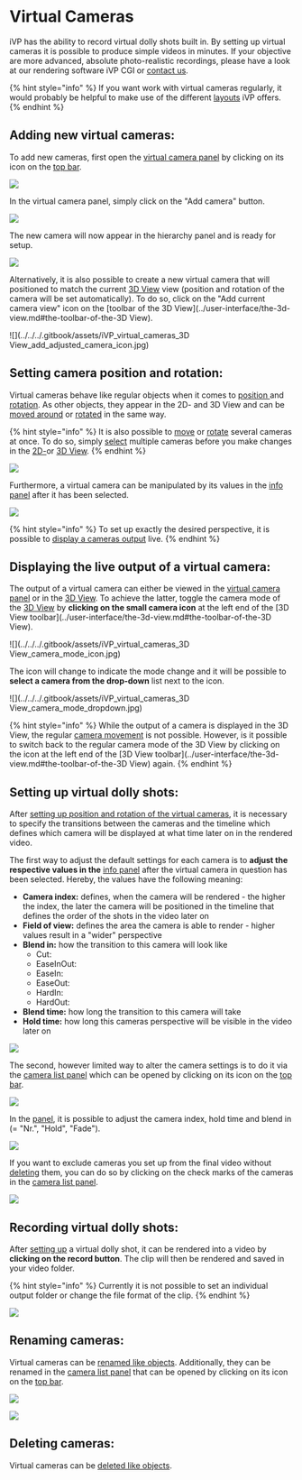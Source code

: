# Virtual Cameras

iVP has the ability to record virtual dolly shots built in. By setting up virtual cameras it is possible to produce simple videos in minutes. If your objective are more advanced, absolute photo-realistic recordings, please have a look at our rendering software iVP CGI or [contact us](https://www.ixtenda.com).

{% hint style="info" %}
If you want work with virtual cameras regularly, it would probably be helpful to make use of the different [layouts](../user-interface/layouts.md) iVP offers.
{% endhint %}

## Adding new virtual cameras:

To add new cameras, first open the [virtual camera panel](../user-interface/virtual-camera-panel.md) by clicking on its icon on the [top bar](../user-interface/the-top-bar.md).

![](../../../.gitbook/assets/iVP\_virtual\_cameras\_camera\_panel\_icon.jpg)

In the virtual camera panel, simply click on the "Add camera" button.

![](../../../.gitbook/assets/iVP\_virtual\_cameras\_camera\_panel\_add\_camera.jpg)

The new camera will now appear in the hierarchy panel and is ready for setup.

![](../../../.gitbook/assets/iVP\_virtual\_cameras\_machine\_list\_panel.jpg)

Alternatively, it is also possible to create a new virtual camera that will positioned to match the current [3D View](../user-interface/the-3d-view.md) view (position and rotation of the camera will be set automatically). To do so, click on the "Add current camera view" icon on the [toolbar of the 3D View](../user-interface/the-3d-view.md#the-toolbar-of-the-3D View).&#x20;

![](../../../.gitbook/assets/iVP\_virtual\_cameras\_3D View\_add\_adjusted\_camera\_icon.jpg)

## Setting camera position and rotation:

Virtual cameras behave like regular objects when it comes to [position ](../machines/move-objects.md)and [rotation](../machines/rotate-objects.md). As other objects, they appear in the 2D- and 3D View and can be [moved around](../machines/move-objects.md) or [rotated](../machines/rotate-objects.md) in the same way.

{% hint style="info" %}
It is also possible to [move](../machines/move-objects.md) or [rotate](../machines/rotate-objects.md) several cameras at once. To do so, simply [select](../machines/select-objects.md) multiple cameras before you make changes in the [2D-](../user-interface/the-2d-view.md)or [3D View](../user-interface/the-3d-view.md).
{% endhint %}

![](../../../.gitbook/assets/iVP\_virtual\_cameras\_objects.jpg)

Furthermore, a virtual camera can be manipulated by its values in the [info panel](../user-interface/the-info-panel.md) after it has been selected.

![](../../../.gitbook/assets/iVP\_virtual\_cameras\_position.jpg)

{% hint style="info" %}
To set up exactly the desired perspective, it is possible to [display a cameras output](virtual-cameras.md#displaying-the-output-of-a-virtual-camera) live.
{% endhint %}

## Displaying the live output of a virtual camera:

The output of a virtual camera can either be viewed in the [virtual camera panel](../user-interface/virtual-camera-panel.md) or in the [3D View](../user-interface/the-3d-view.md). To achieve the latter, toggle the camera mode of the [3D View](../user-interface/the-3d-view.md) by **clicking on the small camera icon** at the left end of the [3D View toolbar](../user-interface/the-3d-view.md#the-toolbar-of-the-3D View).

![](../../../.gitbook/assets/iVP\_virtual\_cameras\_3D View\_camera\_mode\_icon.jpg)

The icon will change to indicate the mode change and it will be possible to **select a camera from the drop-down** list next to the icon.

![](../../../.gitbook/assets/iVP\_virtual\_cameras\_3D View\_camera\_mode\_dropdown.jpg)

{% hint style="info" %}
While the output of a camera is displayed in the 3D View, the regular [camera movement](../getting-started/moving-the-camera.md) is not possible. However, is it possible to switch back to the regular camera mode of the 3D View by clicking on the icon at the left end of the [3D View toolbar](../user-interface/the-3d-view.md#the-toolbar-of-the-3D View) again.
{% endhint %}

## Setting up virtual dolly shots:

After [setting up position and rotation of the virtual cameras](virtual-cameras.md#setting-camera-position-and-rotation), it is necessary to specify the transitions between the cameras and the timeline which defines which camera will be displayed at what time later on in the rendered video.

The first way to adjust the default settings for each camera is to **adjust the respective values in the** [info panel](../user-interface/the-info-panel.md) after the virtual camera in question has been selected. Hereby, the values have the following meaning:

* **Camera index:** defines, when the camera will be rendered - the higher the index, the later the camera will be positioned in the timeline that defines the order of the shots in the video later on
* **Field of view:** defines the area the camera is able to render - higher values result in a "wider" perspective&#x20;
* **Blend in:** how the transition to this camera will look like
  * Cut:
  * EaseInOut:
  * EaseIn:
  * EaseOut:
  * HardIn:
  * HardOut:
* **Blend time:** how long the transition to this camera will take
* **Hold time:** how long this cameras perspective will be visible in the video later on

![](../../../.gitbook/assets/iVP\_virtual\_cameras\_blend\_settings.jpg)

The second, however limited way to alter the camera settings is to do it via the [camera list panel](../user-interface/camera-list-panel.md) which can be opened by clicking on its icon on the [top bar](../user-interface/the-top-bar.md#icons).

![](<../../../.gitbook/assets/iVP\_virtual\_cameras\_camera\_list\_icon (1).jpg>)

In the [panel](../user-interface/camera-list-panel.md), it is possible to adjust the camera index, hold time and blend in (= "Nr.", "Hold", "Fade").

![](../../../.gitbook/assets/iVP\_virtual\_cameras\_camera\_list\_panel\_camera\_settings.jpg)

If you want to exclude cameras you set up from the final video without [deleting](../machines/delete-objects.md) them, you can do so by clicking on the check marks of the cameras in the [camera list panel](../user-interface/camera-list-panel.md).

![](../../../.gitbook/assets/iVP\_virtual\_cameras\_camera\_list\_panel\_camera\_selection.jpg)

## Recording virtual dolly shots:

After [setting up](virtual-cameras.md#setting-up-virtual-dolly-shots) a virtual dolly shot, it can be rendered into a video by **clicking on the record button**. The clip will then be rendered and saved in your video folder.

{% hint style="info" %}
Currently it is not possible to set an individual output folder or change the file format of the clip.
{% endhint %}

![](../../../.gitbook/assets/iVP\_virtual\_cameras\_camera\_list\_panel\_record\_icon.jpg)

## Renaming cameras:

Virtual cameras can be [renamed like objects](../machines/renaming-objects-and-folders.md). Additionally, they can be renamed in the [camera list panel](../user-interface/camera-list-panel.md) that can be opened by clicking on its icon on the [top bar](../user-interface/the-top-bar.md#icons).

![](<../../../.gitbook/assets/iVP\_virtual\_cameras\_camera\_list\_icon (1).jpg>)

![](../../../.gitbook/assets/iVP\_virtual\_cameras\_camera\_list\_panel\_camera\_rename.jpg)

## Deleting cameras:

Virtual cameras can be [deleted like objects](../machines/delete-objects.md).
